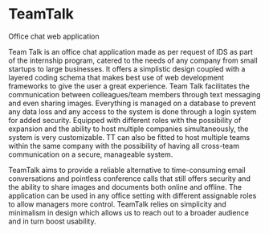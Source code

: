# TeamTalk
Office chat web application

Team Talk is an office chat application made as per request of IDS as part of the internship program, catered to the needs of any company from small startups to large businesses. It offers a simplistic design coupled with a layered coding schema that makes best use of web development frameworks to give the user a great experience. Team Talk facilitates the communication between colleagues/team members through text messaging and even sharing images. Everything is managed on a database to prevent any data loss and any access to the system is done through a login system for added security.
Equipped with different roles with the possibility of expansion and the ability to host multiple companies simultaneously, the system is very customizable. TT can also be fitted to host multiple teams within the same company with the possibility of having all cross-team communication on a secure, manageable system.





TeamTalk aims to provide a reliable alternative to time-consuming email conversations and pointless conference calls that still offers security and the ability to share images and documents both online and offline. The application can be used in any office setting with different assignable roles to allow managers more control. TeamTalk relies on simplicity and minimalism in design which allows us to reach out to a broader audience and in turn boost usability.
